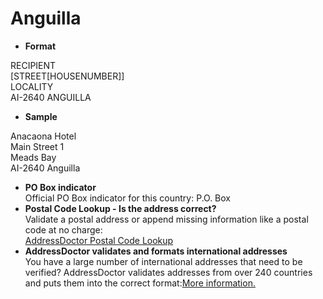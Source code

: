Anguilla
========

- **Format**

RECIPIENT  
[STREET[HOUSENUMBER]]  
LOCALITY  
AI-2640 ANGUILLA
- **Sample**

Anacaona Hotel  
Main Street 1  
Meads Bay  
AI-2640 Anguilla
- **PO Box indicator**  
Official PO Box indicator for this country: P.O. Box
- **Postal Code Lookup - Is the address correct?**  
Validate a postal address or append missing information like a postal code at no charge:  
[AddressDoctor Postal Code Lookup](http://lookup.addressdoctor.com/lookup/default.aspx?lang=en&country=AIA)
- **AddressDoctor validates and formats international addresses**  
You have a large number of international addresses that need to be verified? AddressDoctor validates addresses from over 240 countries and puts them into the correct format:[More information.](index.php?id=31&L=1)